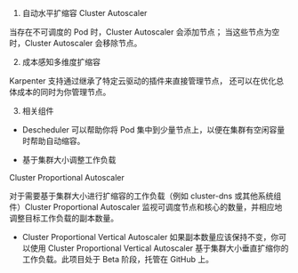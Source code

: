 1. 自动水平扩缩容 Cluster Autoscaler

当存在不可调度的 Pod 时，Cluster Autoscaler 会添加节点； 当这些节点为空时，Cluster Autoscaler 会移除节点。

2. 成本感知多维度扩缩容

Karpenter 支持通过继承了特定云驱动的插件来直接管理节点， 还可以在优化总体成本的同时为你管理节点。

3. 相关组件 

- Descheduler 可以帮助你将 Pod 集中到少量节点上，以便在集群有空闲容量时帮助自动缩容。

- 基于集群大小调整工作负载

Cluster Proportional Autoscaler

对于需要基于集群大小进行扩缩容的工作负载（例如 cluster-dns 或其他系统组件）Cluster Proportional Autoscaler 监视可调度节点和核心的数量，并相应地调整目标工作负载的副本数量。

- Cluster Proportional Vertical Autoscaler
如果副本数量应该保持不变，你可以使用 Cluster Proportional Vertical Autoscaler 基于集群大小垂直扩缩你的工作负载。此项目处于 Beta 阶段，托管在 GitHub 上。